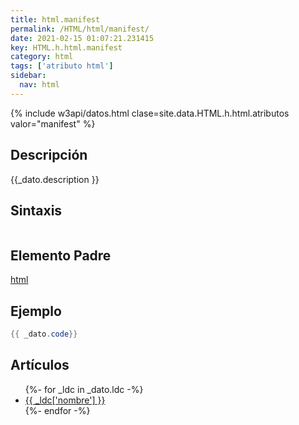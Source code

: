 ```yaml
---
title: html.manifest
permalink: /HTML/html/manifest/
date: 2021-02-15 01:07:21.231415
key: HTML.h.html.manifest
category: html
tags: ['atributo html']
sidebar: 
  nav: html
---
```


{% include w3api/datos.html clase=site.data.HTML.h.html.atributos valor="manifest" %}

## Descripción
{{_dato.description }}

## Sintaxis
~~~html
~~~

## Elemento Padre
[html](/HTML/html/)

## Ejemplo
~~~java
{{ _dato.code}}
~~~

## Artículos
<ul>
{%- for _ldc in _dato.ldc -%}
   <li>
       <a href="{{_ldc['url'] }}">{{ _ldc['nombre'] }}</a>
   </li>
{%- endfor -%}
</ul>
